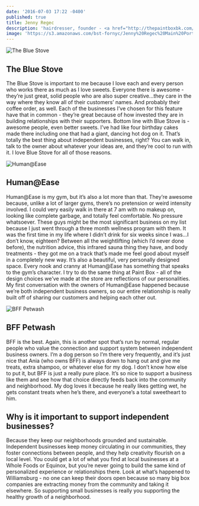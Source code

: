 ```yaml
---
date: '2016-07-03 17:22 -0400'
published: true
title: Jenny Regec
description: 'hairdresser, founder - <a href="http://thepaintboxbk.com/">The Paint Box</a>'
image: 'https://s3.amazonaws.com/bst-fornyc/Jenny%20Regec%20Main%20Portrait.jpg'
---
```

![The Blue Stove](https://s3.amazonaws.com/bst-fornyc/Jenny%20Regec%20Blue%20Stove.jpg)
## The Blue Stove 
The Blue Stove is important to me because I love each and every person who works there as much as I love sweets. Everyone there is awesome - they’re just great, solid people who are also super creative...they care in the way where they know all of their customers’ names. And probably their coffee order, as well. Each of the businesses I’ve chosen for this feature have that in common - they’re great because of how invested they are in building relationships with their supporters. Bottom line with Blue Stove is - awesome people, even better sweets. I’ve had like four birthday cakes made there including one that had a giant, dancing hot dog on it. That’s totally the best thing about independent businesses, right? You can walk in, talk to the owner about whatever your ideas are, and they’re cool to run with it. I love Blue Stove for all of those reasons.

![Human@Ease](https://s3.amazonaws.com/bst-fornyc/Jenny%20Regec%20Human%20at%20Ease.jpg)
## Human@Ease
Human@Ease is my gym, but it’s also a lot more than that. They’re awesome because, unlike a lot of larger gyms, there’s no pretension or weird intensity involved. I could very easily walk in there at 7 am with no makeup on, looking like complete garbage, and totally feel comfortable. No pressure whatsoever. These guys might be the most significant business on my list because I just went through a three month wellness program with them. It was the first time in my life where I didn’t drink for six weeks since I was...I don’t know, eighteen? Between all the weightlifting (which I’d never done before), the nutrition advice, this infrared sauna thing they have, and body treatments - they got me on a track that’s made me feel good about myself in a completely new way. It’s also a beautiful, very personally designed space. Every nook and cranny at Human@Ease has something that speaks to the gym’s character. I try to do the same thing at Paint Box - all of the design choices we’ve made at the store are reflections of our personalities. My first conversation with the owners of Human@Ease happened because we’re both independent business owners, so our entire relationship is really built off of sharing our customers and helping each other out. 

![BFF Petwash](https://s3.amazonaws.com/bst-fornyc/Jenny%20Regec%20BFF.jpg)
## BFF Petwash
BFF is the best. Again, this is another spot that’s run by normal, regular people who value the connection and support system between independent business owners. I’m a dog person so I’m there very frequently, and it’s just nice that Ania (who owns BFF) is always down to hang out and give me treats, extra shampoo, or whatever else for my dog. I don’t know how else to put it, but BFF is just a really pure place. It’s so nice to support a business like them and see how that choice directly feeds back into the community and neighborhood. My dog loves it because he really likes getting wet, he gets constant treats when he’s there, and everyone’s a total sweetheart to him.

## Why is it important to support independent businesses?
Because they keep our neighborhoods grounded and sustainable. Independent businesses keep money circulating in our communities, they foster connections between people, and they help creativity flourish on a local level. You could get a lot of what you find at local businesses at a Whole Foods or Equinox, but you’re never going to build the same kind of personalized experience or relationships there. Look at what’s happened to Williamsburg - no one can keep their doors open because so many big box companies are extracting money from the community and taking it elsewhere. So supporting small businesses is really you supporting the healthy growth of a neighborhood.
